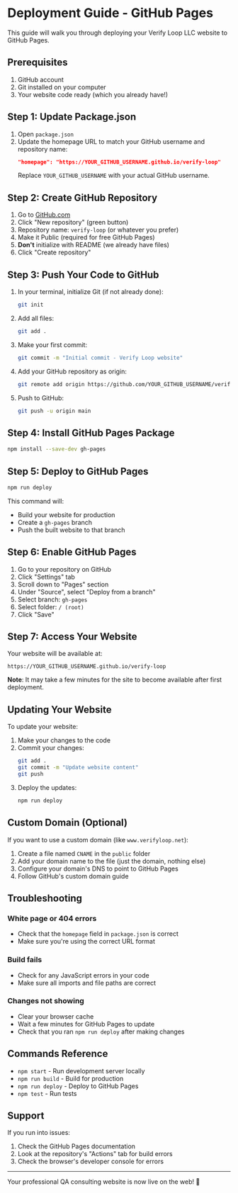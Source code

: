 # Deployment Guide - GitHub Pages

This guide will walk you through deploying your Verify Loop LLC website to GitHub Pages.

## Prerequisites

1. GitHub account
2. Git installed on your computer
3. Your website code ready (which you already have!)

## Step 1: Update Package.json

1. Open `package.json`
2. Update the homepage URL to match your GitHub username and repository name:
   ```json
   "homepage": "https://YOUR_GITHUB_USERNAME.github.io/verify-loop"
   ```
   Replace `YOUR_GITHUB_USERNAME` with your actual GitHub username.

## Step 2: Create GitHub Repository

1. Go to [GitHub.com](https://github.com)
2. Click "New repository" (green button)
3. Repository name: `verify-loop` (or whatever you prefer)
4. Make it Public (required for free GitHub Pages)
5. **Don't** initialize with README (we already have files)
6. Click "Create repository"

## Step 3: Push Your Code to GitHub

1. In your terminal, initialize Git (if not already done):

   ```bash
   git init
   ```

2. Add all files:

   ```bash
   git add .
   ```

3. Make your first commit:

   ```bash
   git commit -m "Initial commit - Verify Loop website"
   ```

4. Add your GitHub repository as origin:

   ```bash
   git remote add origin https://github.com/YOUR_GITHUB_USERNAME/verify-loop.git
   ```

5. Push to GitHub:
   ```bash
   git push -u origin main
   ```

## Step 4: Install GitHub Pages Package

```bash
npm install --save-dev gh-pages
```

## Step 5: Deploy to GitHub Pages

```bash
npm run deploy
```

This command will:

- Build your website for production
- Create a `gh-pages` branch
- Push the built website to that branch

## Step 6: Enable GitHub Pages

1. Go to your repository on GitHub
2. Click "Settings" tab
3. Scroll down to "Pages" section
4. Under "Source", select "Deploy from a branch"
5. Select branch: `gh-pages`
6. Select folder: `/ (root)`
7. Click "Save"

## Step 7: Access Your Website

Your website will be available at:

```
https://YOUR_GITHUB_USERNAME.github.io/verify-loop
```

**Note**: It may take a few minutes for the site to become available after first deployment.

## Updating Your Website

To update your website:

1. Make your changes to the code
2. Commit your changes:
   ```bash
   git add .
   git commit -m "Update website content"
   git push
   ```
3. Deploy the updates:
   ```bash
   npm run deploy
   ```

## Custom Domain (Optional)

If you want to use a custom domain (like `www.verifyloop.net`):

1. Create a file named `CNAME` in the `public` folder
2. Add your domain name to the file (just the domain, nothing else)
3. Configure your domain's DNS to point to GitHub Pages
4. Follow GitHub's custom domain guide

## Troubleshooting

### White page or 404 errors

- Check that the `homepage` field in `package.json` is correct
- Make sure you're using the correct URL format

### Build fails

- Check for any JavaScript errors in your code
- Make sure all imports and file paths are correct

### Changes not showing

- Clear your browser cache
- Wait a few minutes for GitHub Pages to update
- Check that you ran `npm run deploy` after making changes

## Commands Reference

- `npm start` - Run development server locally
- `npm run build` - Build for production
- `npm run deploy` - Deploy to GitHub Pages
- `npm test` - Run tests

## Support

If you run into issues:

1. Check the GitHub Pages documentation
2. Look at the repository's "Actions" tab for build errors
3. Check the browser's developer console for errors

---

Your professional QA consulting website is now live on the web! 🎉
